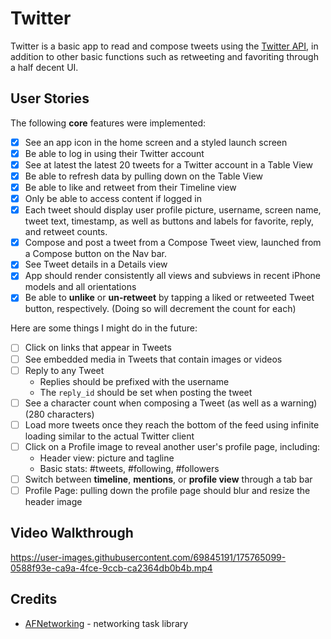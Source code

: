 # Twitter

Twitter is a basic app to read and compose tweets using the [Twitter API](https://apps.twitter.com/), in addition to other basic functions such as retweeting and favoriting through a half decent UI.

## User Stories

The following **core** features were implemented:

- [X] See an app icon in the home screen and a styled launch screen
- [X] Be able to log in using their Twitter account
- [X] See at latest the latest 20 tweets for a Twitter account in a Table View
- [X] Be able to refresh data by pulling down on the Table View
- [X] Be able to like and retweet from their Timeline view
- [X] Only be able to access content if logged in
- [X] Each tweet should display user profile picture, username, screen name, tweet text, timestamp, as well as buttons and labels for favorite, reply, and retweet counts.
- [X] Compose and post a tweet from a Compose Tweet view, launched from a Compose button on the Nav bar.
- [X] See Tweet details in a Details view
- [X] App should render consistently all views and subviews in recent iPhone models and all orientations
- [X] Be able to **unlike** or **un-retweet** by tapping a liked or retweeted Tweet button, respectively. (Doing so will decrement the count for each)

Here are some things I might do in the future:

- [ ] Click on links that appear in Tweets
- [ ] See embedded media in Tweets that contain images or videos
- [ ] Reply to any Tweet
  - Replies should be prefixed with the username
  - The `reply_id` should be set when posting the tweet
- [ ] See a character count when composing a Tweet (as well as a warning) (280 characters)
- [ ] Load more tweets once they reach the bottom of the feed using infinite loading similar to the actual Twitter client
- [ ] Click on a Profile image to reveal another user's profile page, including:
  - Header view: picture and tagline
  - Basic stats: #tweets, #following, #followers
- [ ] Switch between **timeline**, **mentions**, or **profile view** through a tab bar
- [ ] Profile Page: pulling down the profile page should blur and resize the header image

## Video Walkthrough

https://user-images.githubusercontent.com/69845191/175765099-0588f93e-ca9a-4fce-9ccb-ca2364db0b4b.mp4

## Credits

- [AFNetworking](https://github.com/AFNetworking/AFNetworking) - networking task library
